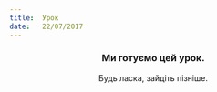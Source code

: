 ```yaml
---
title:  Урок
date:   22/07/2017
---
```


### <center>Ми готуємо цей урок.</center>
<center>Будь ласка, зайдіть пізніше.</center>